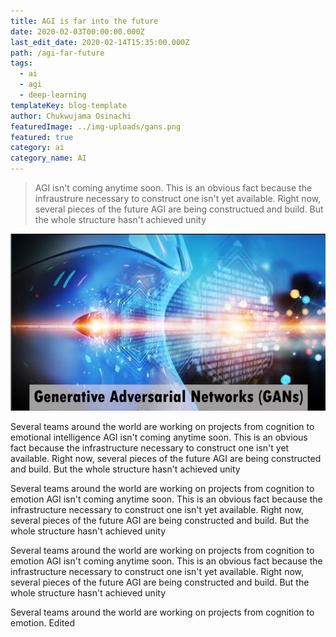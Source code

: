 ```yaml
---
title: AGI is far into the future
date: 2020-02-03T00:00:00.000Z
last_edit_date: 2020-02-14T15:35:00.000Z
path: /agi-far-future
tags:
  - ai
  - agi
  - deep-learning
templateKey: blog-template
author: Chukwujama Osinachi
featuredImage: ../img-uploads/gans.png
featured: true
category: ai
category_name: AI
---
```

> AGI isn't coming anytime soon. This is an obvious fact because the infraustrure necessary to construct one isn't yet available. Right now, several pieces of the future AGI are being constructued and build. But the whole structure hasn't achieved unity

![GANs](../img-uploads/gans.png)


Several teams around the world are working on projects from cognition to emotional intelligence
AGI isn't coming anytime soon. This is an obvious fact because the infrastructure necessary to construct one isn't yet available. Right now, several pieces of the future AGI are being constructed and build. But the whole structure hasn't achieved unity

Several teams around the world are working on projects from cognition to emotion
AGI isn't coming anytime soon. This is an obvious fact because the infrastructure necessary to construct one isn't yet available. Right now, several pieces of the future AGI are being constructed and build. But the whole structure hasn't achieved unity

Several teams around the world are working on projects from cognition to emotion
AGI isn't coming anytime soon. This is an obvious fact because the infrastructure necessary to construct one isn't yet available. Right now, several pieces of the future AGI are being constructed and build. But the whole structure hasn't achieved unity

Several teams around the world are working on projects from cognition to emotion. Edited
